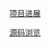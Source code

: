 [项目进展](https://github.com/calcitem/Sanmill/wiki/%E9%A1%B9%E7%9B%AE%E8%BF%9B%E5%B1%95)

[源码浏览](https://sourcegraph.com/github.com/calcitem/SanMill)
